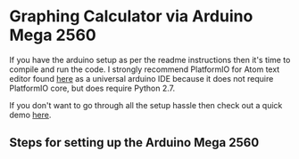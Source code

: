 # Graphing Calculator via Arduino Mega 2560

If you have the arduino setup as per the readme instructions then it's time to compile and run the code. I strongly recommend PlatformIO for Atom text editor found [here](http://docs.platformio.org/en/latest/ide/atom.html#ide-atom) as a universal arduino IDE because it does not require PlatformIO core, but does require Python 2.7.

If you don't want to go through all the setup hassle then check out a quick demo [here](https://photos.app.goo.gl/Ue2hyfX6E98dUeu53).

## Steps for setting up the Arduino Mega 2560
